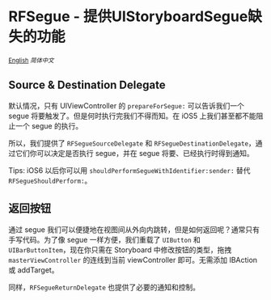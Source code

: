 RFSegue - 提供UIStoryboardSegue缺失的功能
=====
<small>[English](Readme.md) *简体中文*</small>

Source & Destination Delegate
-----
默认情况，只有 UIViewController 的 `prepareForSegue:` 可以告诉我们一个 segue 将要触发了。但是何时执行完我们不得而知。在 iOS5 上我们甚至都不能阻止一个 segue 的执行。

所以，我们提供了 `RFSegueSourceDelegate` 和 `RFSegueDestinationDelegate`，通过它们你可以决定是否执行 segue，并在 segue 将要、已经执行时得到通知。

Tips: iOS6 以后你可以用 `shouldPerformSegueWithIdentifier:sender:` 替代 `RFSegueShouldPerform:`。

返回按钮
-----
通过 segue 我们可以便捷地在视图间从外向内跳转，但是如何返回呢？通常只有手写代码。为了像 segue 一样方便，我们重载了 `UIButton` 和 `UIBarButtonItem`，现在你只需在 Storyboard 中修改按钮的类型，拖拽 `masterViewController` 的连线到当前 viewController 即可。无需添加 IBAction 或 addTarget。

同样，`RFSegueReturnDelegate` 也提供了必要的通知和控制。